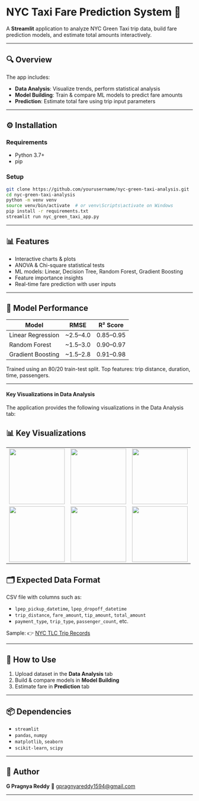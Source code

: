 
# NYC Taxi Fare Prediction System 🚖

A **Streamlit** application to analyze NYC Green Taxi trip data, build fare prediction models, and estimate total amounts interactively.

---

## 🔍 Overview

The app includes:

- **Data Analysis**: Visualize trends, perform statistical analysis  
- **Model Building**: Train & compare ML models to predict fare amounts  
- **Prediction**: Estimate total fare using trip input parameters

---



## ⚙️ Installation

### Requirements
- Python 3.7+
- pip

### Setup
```bash
git clone https://github.com/yourusername/nyc-green-taxi-analysis.git
cd nyc-green-taxi-analysis
python -m venv venv
source venv/bin/activate  # or venv\Scripts\activate on Windows
pip install -r requirements.txt
streamlit run nyc_green_taxi_app.py
````

---

## 📊 Features

* Interactive charts & plots
* ANOVA & Chi-square statistical tests
* ML models: Linear, Decision Tree, Random Forest, Gradient Boosting
* Feature importance insights
* Real-time fare prediction with user inputs

---

## 🧠 Model Performance

| Model             | RMSE      | R² Score  |
| ----------------- | --------- | --------- |
| Linear Regression | \~2.5–4.0 | 0.85–0.95 |
| Random Forest     | \~1.5–3.0 | 0.90–0.97 |
| Gradient Boosting | \~1.5–2.8 | 0.91–0.98 |

Trained using an 80/20 train-test split.
Top features: trip distance, duration, time, passengers.

---

#### Key Visualizations in Data Analysis

The application provides the following visualizations in the Data Analysis tab:

## 📊 Key Visualizations

<table>
  <tr>
    <td><img src="images/Tip_Percentage_Distribution_by_Weekday.png" height="150"></td>
    <td><img src="images/Average_Fare_by_Hour_of_Day.png" height="150"></td>
    <td><img src="images/payment_type_distribution.png" height="150"></td>
  </tr>
  <tr>
    <td><img src="images/trip_type_distribution.png" height="150"></td>
    <td><img src="images/Average_Fare_by_Day_of_Week.png" height="150"></td>
    <td><img src="images/correlation_matrix.png" height="150"></td>
  </tr>
</table>


## 🗂️ Expected Data Format

CSV file with columns such as:

* `lpep_pickup_datetime`, `lpep_dropoff_datetime`
* `trip_distance`, `fare_amount`, `tip_amount`, `total_amount`
* `payment_type`, `trip_type`, `passenger_count`, etc.

Sample:
👉 [NYC TLC Trip Records](https://www1.nyc.gov/site/tlc/about/tlc-trip-record-data.page)

---

## 🚀 How to Use

1. Upload dataset in the **Data Analysis** tab
2. Build & compare models in **Model Building**
3. Estimate fare in **Prediction** tab

---

## 📦 Dependencies

* `streamlit`
* `pandas`, `numpy`
* `matplotlib`, `seaborn`
* `scikit-learn`, `scipy`

---

## 👤 Author

**G Pragnya Reddy**
📧 [gpragnyareddy1594@gmail.com](mailto:gpragnyareddy1594@gmail.com)

---

```
